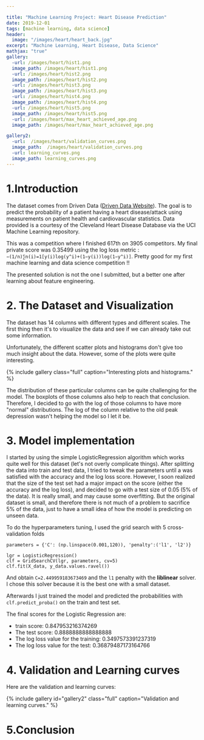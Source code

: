 ```yaml
---

title: "Machine Learning Project: Heart Disease Prediction"
date: 2019-12-01
tags: [machine learning, data science]
header:
  image: "/images/heart/heart_back.jpg"
excerpt: "Machine Learning, Heart Disease, Data Science"
mathjax: "true"
gallery:
  -url: /images/heart/hist1.png
  image_path: /images/heart/hist1.png
  -url: /images/heart/hist2.png
  image_path: /images/heart/hist2.png
  -url: /images/heart/hist3.png
  image_path: /images/heart/hist3.png
  -url: /images/heart/hist4.png
  image_path: /images/heart/hist4.png
  -url: /images/heart/hist5.png
  image_path: /images/heart/hist5.png
  -url: /images/heart/max_heart_achieved_age.png
  image_path: /images/heart/max_heart_achieved_age.png

gallery2:
  -url:  /images/heart/validation_curves.png
  image_path:  /images/heart/validation_curves.png
  -url: learning_curves.png
  image_path: learning_curves.png
---
```


#  1.Introduction

  The dataset comes from Driven Data ([Driven Data Website](https://drivendata.org)). The goal is to predict the probability of a patient having a heart disease/attack using measurements on patient health and cardiovascular statistics.  Data provided is a courtesy of the Cleveland Heart Disease Database via the UCI Machine Learning repository.

  This was a competition where I finished 617th on 3905 competitors. My final private score was 0.35499 using the log loss metric : `−(1/n)∑n(i)=1[y(i)log(y^i)+(1−y(i))log(1−y^i)]`. Pretty good for my first machine learning and data science competition !!

  The presented solution is not the one I submitted, but a better one after learning about feature engineering.

# 2. The Dataset and Visualization

  The dataset has 14 columns with different types and different scales. The first thing then it's to visualize the data and see if we can  already take out some information.

  Unfortunately, the different scatter plots and histograms don't give too much insight about the data. However, some of the plots were quite interesting.

  {% include gallery class="full" caption="Interesting plots and histograms." %}

  The distribution of these particular columns can be quite challenging for the model. The boxplots of those columns also help to reach that conclusion. Therefore, I decided to go with the log of those columns to have more "normal" distributions. The log of the column relative to the old peak depression wasn't helping the model so I let it be.


# 3. Model implementation
  I started by using the simple LogisticRegression algorithm which works quite well for this dataset (let's not overly complicate things). After splitting the data into train and test data, I tried to tweak the parameters until a was satisfied with the accuracy and the log loss score. However, I soon realized that the size of the test set had a major impact on the score (either the accuracy and the log loss), and decided to go with a test size of 0.05 (5% of the data). It is really small, and may cause some overfitting. But the original dataset is small, and therefore there is not much of a problem to sacrifice 5% of the data, just to have a small idea of how the model is predicting on unseen data.

  To do the hyperparameters tuning, I used the grid search with 5 cross-validation folds

  ````
  parameters = {'C': (np.linspace(0.001,120)), 'penalty':('l1', 'l2')}

  lgr = LogisticRegression()
  clf = GridSearchCV(lgr, parameters, cv=5)
  clf.fit(X_data, y_data.values.ravel())
  ````
And obtain `C=2.449959183673469` and the `l1` penalty with the **liblinear** solver. I chose this solver because it is the best one with a small dataset.

Afterwards I just trained the model and predicted the probabilities with `clf.predict_proba()` on the train and test set.

The final scores for the Logistic Regression are:
* train score: 0.847953216374269
* The test score: 0.8888888888888888
* The log loss value for the training: 0.3497573391237319
* The log loss value for the test: 0.36879487173164766

# 4. Validation and Learning curves

Here are the validation and learning curves:

{% include gallery id="gallery2" class="full" caption="Validation and learning curves." %}

# 5.Conclusion

